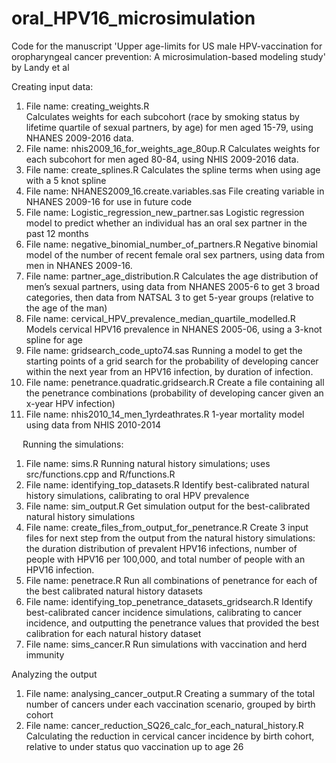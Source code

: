 # oral_HPV16_microsimulation
Code for the manuscript 'Upper age-limits for US male HPV-vaccination for oropharyngeal cancer prevention: A microsimulation-based modeling study' by Landy et al

Creating input data:
1.	File name: creating_weights.R  
Calculates weights for each subcohort (race by smoking status by lifetime quartile of sexual partners, by age) for men aged 15-79, using NHANES 2009-2016 data.
2.	File name: nhis2009_16_for_weights_age_80up.R
Calculates weights for each subcohort for men aged 80-84, using NHIS 2009-2016 data.
3.	File name: create_splines.R
Calculates the spline terms when using age with a 5 knot spline
4.	File name: NHANES2009_16.create.variables.sas
File creating variable in NHANES 2009-16 for use in future code
5.	File name: Logistic_regression_new_partner.sas
Logistic regression model to predict whether an individual has an oral sex partner in the past 12 months
6.	File name: negative_binomial_number_of_partners.R
Negative binomial model of the number of recent female oral sex partners, using data from men in NHANES 2009-16. 
7.	File name: partner_age_distribution.R
Calculates the age distribution of men’s sexual partners, using data from NHANES 2005-6 to get 3 broad categories, then data from NATSAL 3 to get 5-year groups (relative to the age of the man)
8.	File name: cervical_HPV_prevalence_median_quartile_modelled.R
Models cervical HPV16 prevalence in NHANES 2005-06, using a 3-knot spline for age
9.	File name: gridsearch_code_upto74.sas
Running a model to get the starting points of a grid search for the probability of developing cancer within the next year from an HPV16 infection, by duration of infection.  
10.	File name: penetrance.quadratic.gridsearch.R
Create a file containing all the penetrance combinations (probability of developing cancer given an x-year HPV infection)
11.	File name: nhis2010_14_men_1yrdeathrates.R
1-year mortality model using data from NHIS 2010-2014


 
Running the simulations:
1.	File name: sims.R
Running natural history simulations; uses src/functions.cpp and R/functions.R
2.	File name: identifying_top_datasets.R
Identify best-calibrated natural history simulations, calibrating to oral HPV prevalence
3.	File name: sim_output.R
Get simulation output for the best-calibrated natural history simulations
4.	File name: create_files_from_output_for_penetrance.R
Create 3 input files for next step from the output from the natural history simulations: the duration distribution of prevalent HPV16 infections, number of people with HPV16 per 100,000, and total number of people with an HPV16 infection.
5.	File name: penetrace.R
Run all combinations of penetrance for each of the best calibrated natural history datasets
6.	File name: identifying_top_penetrance_datasets_gridsearch.R
Identify best-calibrated cancer incidence simulations, calibrating to cancer incidence, and outputting the penetrance values that provided the best calibration for each natural history dataset
7.	File name: sims_cancer.R
Run simulations with vaccination and herd immunity

Analyzing the output
1.	File name: analysing_cancer_output.R
Creating a summary of the total number of cancers under each vaccination scenario, grouped by birth cohort
2.	File name: cancer_reduction_SQ26_calc_for_each_natural_history.R
Calculating the reduction in cervical cancer incidence by birth cohort, relative to under status quo vaccination up to age 26


